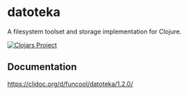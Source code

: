 # datoteka #

A filesystem toolset and storage implementation for Clojure.

[![Clojars Project](http://clojars.org/funcool/datoteka/latest-version.svg)](http://clojars.org/funcool/datoteka)


## Documentation ##

https://cljdoc.org/d/funcool/datoteka/1.2.0/
